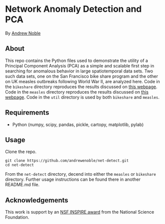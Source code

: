 # Network Anomaly Detection and PCA

By [Andrew Noble](http://two.ucdavis.edu/~andrewnoble)

## About

This repo contains the Python files used to demonstrate the utility of a Principal Component Analysis (PCA) as a simple and scalable first step in searching for anomalous behavior in large spatiotemporal data sets.  Two such data sets, one on the San Francisco bike share program and the other on UK measles outbreaks following World War II, are analyzed here.  Code in the ```bikeshare``` directory reproduces the results discussed on [this webpage](http://two.ucdavis.edu/~andrewnoble/bikeshare.html).  Code in the ```measles``` directory reproduces the results discussed on [this webpage](http://two.ucdavis.edu/~andrewnoble/measles.html).  Code in the ```util``` directory is used by both ```bikeshare``` and ```measles```.

## Requirements

* Python (numpy, scipy, pandas, pickle, cartopy, matplotlib, pylab)

## Usage

Clone the repo.
```
git clone https://github.com/andrewenoble/net-detect.git
cd net-detect
```
From the ```net-detect``` directory,  decend into either the ```measles``` or ```bikeshare``` directory.  Further usage instructions can be found there in another README.md file.

## Acknowledgements

This work is support by an [NSF
INSPIRE award](http://www.nsf.gov/awardsearch/showAward?AWD_ID=1344187&amp;HistoricalAwards=false) from the National Science Foundation.  
